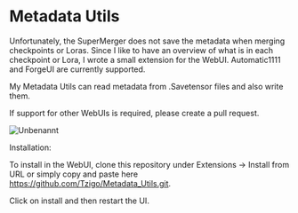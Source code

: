 # Metadata Utils
Unfortunately, the SuperMerger does not save the metadata when merging checkpoints or Loras. Since I like to have an overview of what is in each checkpoint or Lora, I wrote a small extension for the WebUI. Automatic1111 and ForgeUI are currently supported.

My Metadata Utils can read metadata from .Savetensor files and also write them.

If support for other WebUIs is required, please create a pull request.

![Unbenannt](https://github.com/Tzigo/Metadata_Utils/assets/170231895/fc2634cd-8ac7-4233-86d7-7e3dca7a9414)

Installation:

To install in the WebUI, clone this repository under Extensions -> Install from URL or simply copy and paste here https://github.com/Tzigo/Metadata_Utils.git.

Click on install and then restart the UI.
